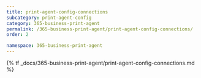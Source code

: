```yaml
---
title: print-agent-config-connections
subcategory: print-agent-config
category: 365-business-print-agent
permalink: /365-business-print-agent/print-agent-config-connections/
order: 2

namespace: 365-business-print-agent
---
```


{% tf _docs/365-business-print-agent/print-agent-config-connections.md %}